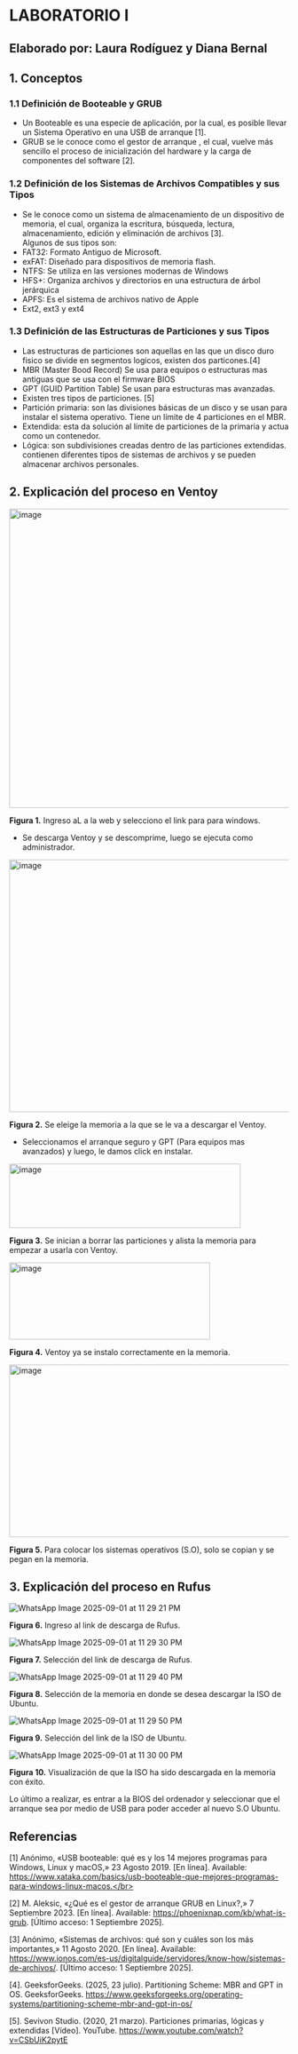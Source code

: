 # LABORATORIO I</br>
## Elaborado por: Laura Rodíguez y Diana Bernal

## 1. Conceptos
### 1.1 Definición de Booteable y GRUB
+ Un Booteable es una especie de aplicación, por la cual, es posible llevar un Sistema Operativo en una USB de arranque [1].
+ GRUB se le conoce como el gestor de arranque , el cual, vuelve más sencillo el proceso de inicialización del hardware y la carga de componentes del software [2].
### 1.2 Definición de los Sistemas de Archivos Compatibles y sus Tipos
+ Se le conoce como un sistema de almacenamiento de un dispositivo de memoria, el cual, organiza la escritura, búsqueda, lectura, almacenamiento, edición y eliminación de archivos [3].</br>
Algunos de sus tipos son:</br>
+ FAT32: Formato Antiguo de Microsoft. </br> 
+ exFAT: Diseñado para dispositivos de memoria flash.</br> 
+ NTFS: Se utiliza en las versiones modernas de Windows</br>
+ HFS+: Organiza archivos y directorios en una estructura de árbol jerárquica</br>  
+ APFS: Es el sistema de archivos nativo de Apple</br> 
+ Ext2, ext3 y ext4</br>
### 1.3 Definición de las Estructuras de Particiones y sus Tipos
+ Las estructuras de particiones son aquellas en las que un disco duro fisico se divide en segmentos logicos, existen dos particones.[4]
+ MBR (Master Bood Record) Se usa para equipos o estructuras mas antiguas que se usa con el firmware BIOS
+ GPT (GUID Partition Table) Se usan para estructuras mas avanzadas.
+ Existen tres tipos de particiones. [5]
+ Partición primaria: son las divisiones básicas de un disco y se usan para instalar el sistema operativo. Tiene un límite de 4 particiones en el MBR.
+ Extendida: esta da solución al límite de particiones de la primaria y actua como un contenedor.
+ Lógica: son subdivisiones creadas dentro de las particiones extendidas. contienen diferentes tipos de sistemas de archivos y se pueden almacenar archivos personales. 

## 2. Explicación del proceso en Ventoy 
<img width="1767" height="539" alt="image" src="https://github.com/user-attachments/assets/57c1c15c-0299-4761-8e99-611560049135" /> 

<strong>Figura 1.</strong> Ingreso aL a la web y selecciono el link para para windows.

+ Se descarga Ventoy y se descomprime, luego se ejecuta como administrador.

<img width="795" height="455" alt="image" src="https://github.com/user-attachments/assets/e4f0a189-79d3-4f9d-bb8e-d25704afd913" />

<strong>Figura 2.</strong> Se eleige la memoria a la que se le va a descargar el Ventoy.
+ Seleccionamos el arranque seguro y GPT (Para equipos mas avanzados) y luego, le damos click en instalar.

<img width="417" height="116" alt="image" src="https://github.com/user-attachments/assets/91fdd7dc-b0aa-4d8e-98a5-ac6e4156274f" /> 

<strong>Figura 3.</strong> Se inician a borrar las particiones y alista la memoria para empezar a usarla con Ventoy.

<img width="362" height="139" alt="image" src="https://github.com/user-attachments/assets/24874820-6d45-403b-913a-80e5b50a95cc" />

<strong>Figura 4.</strong> Ventoy ya se instalo correctamente en la memoria.
  
<img width="781" height="311" alt="image" src="https://github.com/user-attachments/assets/99a58c7d-ec7a-43e9-8f02-da2c21eacf9c" />

<strong>Figura 5.</strong> Para colocar los sistemas operativos (S.O), solo se copian y se pegan en la memoria.

## 3. Explicación del proceso en Rufus

![WhatsApp Image 2025-09-01 at 11 29 21 PM](https://github.com/user-attachments/assets/fff9ad5b-c424-438b-9253-9d51ab52cb74)</br>

<strong>Figura 6.</strong> Ingreso al link de descarga de Rufus.

![WhatsApp Image 2025-09-01 at 11 29 30 PM](https://github.com/user-attachments/assets/37207c6d-d8dd-4eb9-b517-d963de489991)</br>

<strong>Figura 7.</strong> Selección del link de descarga de Rufus.

![WhatsApp Image 2025-09-01 at 11 29 40 PM](https://github.com/user-attachments/assets/e6893c38-d4b4-40c9-90d3-ebcff6264da8)</br>

<strong>Figura 8.</strong> Selección de la memoria en donde se desea descargar la ISO de Ubuntu.

![WhatsApp Image 2025-09-01 at 11 29 50 PM](https://github.com/user-attachments/assets/164333c1-c0f0-41c8-adc4-5f11ac820932)</br>

<strong>Figura 9.</strong> Selección del link de la ISO de Ubuntu.

![WhatsApp Image 2025-09-01 at 11 30 00 PM](https://github.com/user-attachments/assets/dd7f1971-8d98-46f8-be21-32e7532cb384)</br>

<strong>Figura 10.</strong> Visualización de que la ISO ha sido descargada en la memoria con éxito.

Lo último a realizar, es entrar a la BIOS del ordenador y seleccionar que el arranque sea por medio de USB para poder acceder al nuevo S.O Ubuntu.

## Referencias
[1] 	Anónimo, «USB booteable: qué es y los 14 mejores programas para Windows, Linux y macOS,» 23 Agosto 2019. [En línea]. Available: https://www.xataka.com/basics/usb-booteable-que-mejores-programas-para-windows-linux-macos.</br>

[2] 	M. Aleksic, «¿Qué es el gestor de arranque GRUB en Linux?,» 7 Septiembre 2023. [En línea]. Available: https://phoenixnap.com/kb/what-is-grub. [Último acceso: 1 Septiembre 2025].</br>

[3] 	Anónimo, «Sistemas de archivos: qué son y cuáles son los más importantes,» 11 Agosto 2020. [En línea]. Available: https://www.ionos.com/es-us/digitalguide/servidores/know-how/sistemas-de-archivos/. [Último acceso: 1 Septiembre 2025].</br>

[4]. GeeksforGeeks. (2025, 23 julio). Partitioning Scheme: MBR and GPT in OS. GeeksforGeeks. https://www.geeksforgeeks.org/operating-systems/partitioning-scheme-mbr-and-gpt-in-os/ 

[5]. Sevivon Studio. (2020, 21 marzo). Particiones primarias, lógicas y extendidas [Vídeo]. YouTube. https://www.youtube.com/watch?v=CSbUiK2pytE





